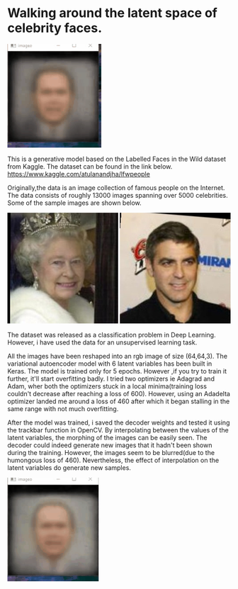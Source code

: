 # Walking around the latent space of celebrity faces.

![](https://github.com/ChetanPatil28/Variational-Autoencoder/blob/master/images/videotogif_slow.gif) 


This is a generative model based on the Labelled Faces in the Wild dataset from Kaggle.
The dataset can be found in the link below.
https://www.kaggle.com/atulanandjha/lfwpeople

Originally,the data is an image collection of famous people on the Internet. The data consists of roughly 13000 images
spanning over 5000 celebrities. 
Some of the sample images are shown below.

![](images/Queen_Elizabeth.jpg)  ![](images/George_Clooney.jpg)

The dataset was released as a classification problem in Deep Learning. However, i have used the data for an unsupervised learning task.

All the images have been reshaped into an rgb image of size (64,64,3).
The variational autoencoder model with 6 latent variables has been built in Keras. 
The model is trained only for 5 epochs. However ,if you try to train it further, it'll start overfitting badly.
I tried two optimizers ie Adagrad and Adam, wher both the optimizers stuck in a local minima(training loss couldn't 
decrease after reaching a loss of 600). However, using an Adadelta optimizer landed me around a loss of 460 after which it began stalling 
in the same range with not much overfitting.

After the model was trained, i saved the decoder weights and tested it using the trackbar function in OpenCV.
By interpolating between the values of the latent variables, the morphing of the images can be easily seen.
The decoder could indeed generate new images that it hadn't been shown during the training.
However, the images seem to be blurred(due to the humongous loss of 460). Nevertheless, the effect of interpolation on the 
latent variables do generate new samples.


![](https://github.com/ChetanPatil28/Variational-Autoencoder/blob/master/images/videotogif_fast.gif)
